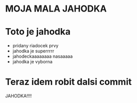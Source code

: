 # MOJA MALA JAHODKA

# Toto je jahodka

* pridany riadocek prvy
* jahodka je superrrrr
* jahodeckaaaaaaaa nasaaaaa
* jahodka je vyborna

# Teraz idem robit dalsi commit

JAHODKA!!!!